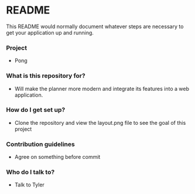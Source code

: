 # README #

This README would normally document whatever steps are necessary to get your application up and running.

### Project ###
* Pong

### What is this repository for? ###

* Will make the planner more modern and integrate its features into a web application.

### How do I get set up? ###

* Clone the repository and view the layout.png file to see the goal of this project

### Contribution guidelines ###

* Agree on something before commit

### Who do I talk to? ###

* Talk to Tyler

